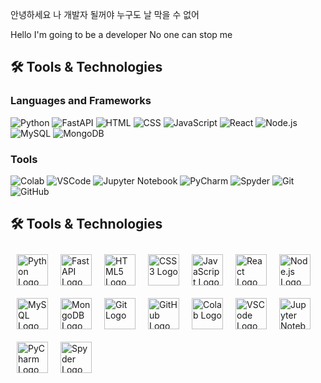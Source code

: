 안녕하세요 나 개발자 될꺼야
누구도 날 막을 수 없어

Hello I'm going to be a developer
No one can stop me

## 🛠️ Tools & Technologies

### Languages and Frameworks
![Python](https://img.shields.io/badge/Python-3776AB?style=flat-square&logo=python&logoColor=white)
![FastAPI](https://img.shields.io/badge/FastAPI-009688?style=flat-square&logo=fastapi&logoColor=white)
![HTML](https://img.shields.io/badge/HTML5-E34F26?style=flat-square&logo=html5&logoColor=white)
![CSS](https://img.shields.io/badge/CSS3-1572B6?style=flat-square&logo=css3&logoColor=white)
![JavaScript](https://img.shields.io/badge/JavaScript-F7DF1E?style=flat-square&logo=javascript&logoColor=black)
![React](https://img.shields.io/badge/React-61DAFB?style=flat-square&logo=react&logoColor=black)
![Node.js](https://img.shields.io/badge/Node.js-339933?style=flat-square&logo=nodedotjs&logoColor=white)
![MySQL](https://img.shields.io/badge/MySQL-4479A1?style=flat-square&logo=mysql&logoColor=white)
![MongoDB](https://img.shields.io/badge/MongoDB-47A248?style=flat-square&logo=mongodb&logoColor=white)

### Tools
![Colab](https://img.shields.io/badge/Google_Colab-F9AB00?style=flat-square&logo=googlecolab&logoColor=white)
![VSCode](https://img.shields.io/badge/VS_Code-007ACC?style=flat-square&logo=visual-studio&logoColor=white)
![Jupyter Notebook](https://img.shields.io/badge/Jupyter_Notebook-F37626?style=flat-square&logo=jupyter&logoColor=white)
![PyCharm](https://img.shields.io/badge/PyCharm-000000?style=flat-square&logo=pycharm&logoColor=white)
![Spyder](https://img.shields.io/badge/Spyder-FF0000?style=flat-square&logo=spyder-ide&logoColor=white)
![Git](https://img.shields.io/badge/Git-F05032?style=flat-square&logo=git&logoColor=white)
![GitHub](https://img.shields.io/badge/GitHub-181717?style=flat-square&logo=github&logoColor=white)

## 🛠️ Tools & Technologies

<div style="display: flex; flex-wrap: wrap;">
  <div style="margin: 10px;">
    <a href="https://www.python.org" target="_blank">
      <img src="https://img.shields.io/badge/Python-3776AB?style=flat-square&logo=python&logoColor=white" alt="Python Logo" style="height: 50px;"/>
    </a>
  </div>

  <div style="margin: 10px;">
    <a href="https://fastapi.tiangolo.com/" target="_blank">
      <img src="https://img.shields.io/badge/FastAPI-009688?style=flat-square&logo=fastapi&logoColor=white" alt="FastAPI Logo" style="height: 50px;"/>
    </a>
  </div>

  <div style="margin: 10px;">
    <a href="https://developer.mozilla.org/en-US/docs/Web/HTML" target="_blank">
      <img src="https://img.shields.io/badge/HTML5-E34F26?style=flat-square&logo=html5&logoColor=white" alt="HTML5 Logo" style="height: 50px;"/>
    </a>
  </div>

  <div style="margin: 10px;">
    <a href="https://developer.mozilla.org/en-US/docs/Web/CSS" target="_blank">
      <img src="https://img.shields.io/badge/CSS3-1572B6?style=flat-square&logo=css3&logoColor=white" alt="CSS3 Logo" style="height: 50px;"/>
    </a>
  </div>

  <div style="margin: 10px;">
    <a href="https://developer.mozilla.org/en-US/docs/Web/JavaScript" target="_blank">
      <img src="https://img.shields.io/badge/JavaScript-F7DF1E?style=flat-square&logo=javascript&logoColor=black" alt="JavaScript Logo" style="height: 50px;"/>
    </a>
  </div>

  <div style="margin: 10px;">
    <a href="https://reactjs.org/" target="_blank">
      <img src="https://img.shields.io/badge/React-61DAFB?style=flat-square&logo=react&logoColor=black" alt="React Logo" style="height: 50px;"/>
    </a>
  </div>

  <div style="margin: 10px;">
    <a href="https://nodejs.org/" target="_blank">
      <img src="https://img.shields.io/badge/Node.js-339933?style=flat-square&logo=nodedotjs&logoColor=white" alt="Node.js Logo" style="height: 50px;"/>
    </a>
  </div>

  <div style="margin: 10px;">
    <a href="https://www.mysql.com/" target="_blank">
      <img src="https://img.shields.io/badge/MySQL-4479A1?style=flat-square&logo=mysql&logoColor=white" alt="MySQL Logo" style="height: 50px;"/>
    </a>
  </div>

  <div style="margin: 10px;">
    <a href="https://www.mongodb.com/" target="_blank">
      <img src="https://img.shields.io/badge/MongoDB-47A248?style=flat-square&logo=mongodb&logoColor=white" alt="MongoDB Logo" style="height: 50px;"/>
    </a>
  </div>

  <div style="margin: 10px;">
    <a href="https://git-scm.com/" target="_blank">
      <img src="https://img.shields.io/badge/Git-F05032?style=flat-square&logo=git&logoColor=white" alt="Git Logo" style="height: 50px;"/>
    </a>
  </div>

  <div style="margin: 10px;">
    <a href="https://github.com/" target="_blank">
      <img src="https://img.shields.io/badge/GitHub-181717?style=flat-square&logo=github&logoColor=white" alt="GitHub Logo" style="height: 50px;"/>
    </a>
  </div>

  <div style="margin: 10px;">
    <a href="https://colab.research.google.com/" target="_blank">
      <img src="https://img.shields.io/badge/Google_Colab-F9AB00?style=flat-square&logo=googlecolab&logoColor=white" alt="Colab Logo" style="height: 50px;"/>
    </a>
  </div>

  <div style="margin: 10px;">
    <a href="https://code.visualstudio.com/" target="_blank">
      <img src="https://img.shields.io/badge/VS_Code-007ACC?style=flat-square&logo=visual-studio-code&logoColor=white" alt="VSCode Logo" style="height: 50px;"/>
    </a>
  </div>

  <div style="margin: 10px;">
    <a href="https://jupyter.org/" target="_blank">
      <img src="https://img.shields.io/badge/Jupyter_Notebook-F37626?style=flat-square&logo=jupyter&logoColor=white" alt="Jupyter Notebook Logo" style="height: 50px;"/>
    </a>
  </div>

  <div style="margin: 10px;">
    <a href="https://www.jetbrains.com/pycharm/" target="_blank">
      <img src="https://img.shields.io/badge/PyCharm-000000?style=flat-square&logo=pycharm&logoColor=white" alt="PyCharm Logo" style="height: 50px;"/>
    </a>
  </div>

  <div style="margin: 10px;">
    <a href="https://www.spyder-ide.org/" target="_blank">
      <img src="https://img.shields.io/badge/Spyder-FF0000?style=flat-square&logo=spyder-ide&logoColor=white" alt="Spyder Logo" style="height: 50px;"/>
    </a>
  </div>
</div>
